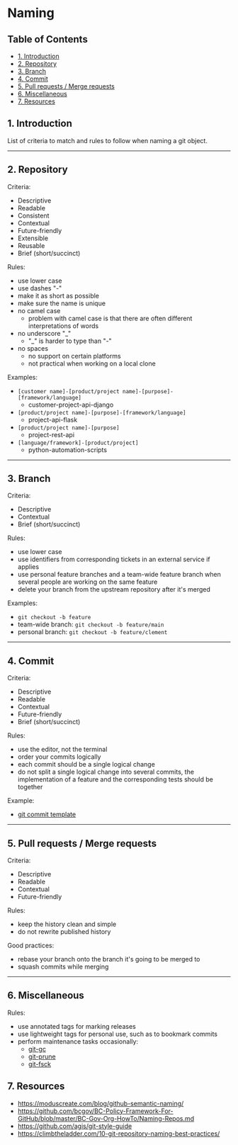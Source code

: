 # Naming <!-- omit in toc -->

## Table of Contents <!-- omit in toc -->

- [1. Introduction](#1-introduction)
- [2. Repository](#2-repository)
- [3. Branch](#3-branch)
- [4. Commit](#4-commit)
- [5. Pull requests / Merge requests](#5-pull-requests--merge-requests)
- [6. Miscellaneous](#6-miscellaneous)
- [7. Resources](#7-resources)


## 1. Introduction

List of criteria to match and rules to follow when naming a git object.

---

## 2. Repository

Criteria:
- Descriptive
- Readable
- Consistent
- Contextual
- Future-friendly
- Extensible
- Reusable
- Brief (short/succinct)

Rules:
- use lower case
- use dashes "-"
- make it as short as possible
- make sure the name is unique
- no camel case
  - problem with camel case is that there are often different interpretations of words
- no underscore "_"
  - "_" is harder to type than "-"
- no spaces
  - no support on certain platforms
  - not practical when working on a local clone

Examples:
- `[customer name]-[product/project name]-[purpose]-[framework/language]`
  - customer-project-api-django
- `[product/project name]-[purpose]-[framework/language]`
  - project-api-flask
- `[product/project name]-[purpose]`
  - project-rest-api
- `[language/framework]-[product/project]`
  - python-automation-scripts

---

## 3. Branch

Criteria:
- Descriptive
- Contextual
- Brief (short/succinct)

Rules:
- use lower case
- use identifiers from corresponding tickets in an external service if applies
- use personal feature branches and a team-wide feature branch when several people are working on the same feature
- delete your branch from the upstream repository after it's merged

Examples:
- `git checkout -b feature`
- team-wide branch: `git checkout -b feature/main`
- personal branch: `git checkout -b feature/clement`

---

## 4. Commit

Criteria:
- Descriptive
- Readable
- Contextual
- Future-friendly
- Brief (short/succinct)

Rules:
- use the editor, not the terminal
- order your commits logically
- each commit should be a single logical change
- do not split a single logical change into several commits, the implementation of a feature and the corresponding tests should be together

Example:
- [git commit template](https://github.com/clement-deltel/dotfiles/blob/main/.gitmessage.txt)

---

## 5. Pull requests / Merge requests

Criteria:
- Descriptive
- Readable
- Contextual
- Future-friendly

Rules:
- keep the history clean and simple
- do not rewrite published history

Good practices:
- rebase your branch onto the branch it's going to be merged to
- squash commits while merging

---

## 6. Miscellaneous

Rules:
- use annotated tags for marking releases
- use lightweight tags for personal use, such as to bookmark commits
- perform maintenance tasks occasionally:
  - [git-gc](https://git-scm.com/docs/git-gc)
  - [git-prune](https://git-scm.com/docs/git-prune)
  - [git-fsck](https://git-scm.com/docs/git-fsck)


## 7. Resources

- https://moduscreate.com/blog/github-semantic-naming/
- https://github.com/bcgov/BC-Policy-Framework-For-GitHub/blob/master/BC-Gov-Org-HowTo/Naming-Repos.md
- https://github.com/agis/git-style-guide
- https://climbtheladder.com/10-git-repository-naming-best-practices/
